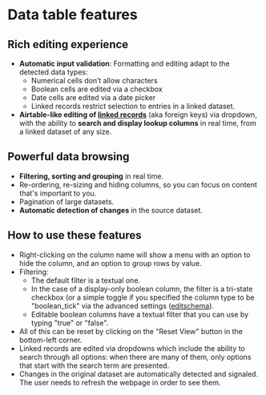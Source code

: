 # Data table features

## Rich editing experience

* **Automatic input validation**: Formatting and editing adapt to the detected data types:
  * Numerical cells don’t allow characters
  * Boolean cells are edited via a checkbox
  * Date cells are edited via a date picker
  * Linked records restrict selection to entries in a linked dataset.
* **Airtable-like editing of [linked records](linked-records)** (aka foreign keys) via dropdown, with the ability to **search and display lookup columns** in real time, from a linked dataset of any size.

## Powerful data browsing

* **Filtering, sorting and grouping** in real time.
* Re-ordering, re-sizing and hiding columns, so you can focus on content that's important to you.
* Pagination of large datasets.
* **Automatic detection of changes** in the source dataset.

## How to use these features

* Right-clicking on the column name will show a menu with an option to hide the column, and an option to group rows by value.
* Filtering:
  * The default filter is a textual one.
  * In the case of a display-only boolean column, the filter is a tri-state checkbox (or a simple toggle if you specified the column type to be "boolean_tick" via the advanced settings ([editschema](editschema)).
  * Editable boolean columns have a textual filter that you can use by typing "true" or "false".
* All of this can be reset by clicking on the "Reset View" button in the bottom-left corner.
* Linked records are edited via dropdowns which include the ability to search through all options: when there are many of them, only options that start with the search term are presented.
* Changes in the original dataset are automatically detected and signaled. The user needs to refresh the webpage in order to see them.